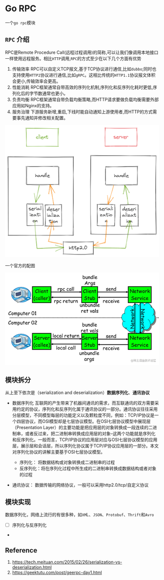# Go RPC
一个`go rpc`模块

## `RPC` 介绍
RPC是Remote Procedure Call(远程过程调用)的简称,可以让我们像调用本地接口一样使用远程服务。相比`HTTP`调用,`RPC`的方式至少在以下几个方面有优势
1. 传输效率
RPC可以自定义TCP报文,基于TCP协议进行通信,比如`dubbo`;同时也支持使用`HTTP2`协议进行通信,比如`gRPC`。这相比传统的`HTTP1.1`协议报文体积会更小,传输效率会更高。
2. 性能消耗
RPC框架通常自带高效的序列化机制,序列化和反序列化耗时更低,序列化后的字节数通常也更小。
3. 负责均衡
RPC框架通常自带负载均衡策略,而HTTP请求要做负载均衡需要外部应用如Nginx的支持。
4. 服务治理
下游服务新增,重启,下线时能自动通知上游使用者,而HTTP的方式需要事先通知并修改相关配置。

![rpc 示意图](statics/rpc示意图.png)

一个官方的配图

![img.png](statics/img.png)

## 模块拆分

从上至下依次是（serialization and deserialization）**数据序列化**、**通讯协议**
- 数据序列化
互联网的产生带来了机器间通讯的需求，而互联通讯的双方需要采用约定的协议，序列化和反序列化属于通讯协议的一部分。通讯协议往往采用分层模型，不同模型每层的功能定义以及颗粒度不同，例如：TCP/IP协议是一个四层协议，而OSI模型却是七层协议模型。在OSI七层协议模型中展现层（Presentation Layer）的主要功能是把应用层的对象转换成一段连续的二进制串，或者反过来，把二进制串转换成应用层的对象–这两个功能就是序列化和反序列化。一般而言，TCP/IP协议的应用层对应与OSI七层协议模型的应用层，展示层和会话层，所以序列化协议属于TCP/IP协议应用层的一部分。本文对序列化协议的讲解主要基于OSI七层协议模型。
   - 序列化： 将数据结构或对象转换成二进制串的过程
   - 反序列化：将在序列化过程中所生成的二进制串转换成数据结构或者对象的过程

- 通讯协议： 数据传输的网络协议，一般可以采用http2.0/tcp/自定义协议

## 模块实现
数据序列化，网络上流行的有很多种，如`XM`L、`JSON`、`Protobuf`、`Thrift`和`Avro`

- [ ] 序列化与反序列化
- 


## Reference

1. https://tech.meituan.com/2015/02/26/serialization-vs-deserialization.html
2. https://geektutu.com/post/geerpc-day1.html